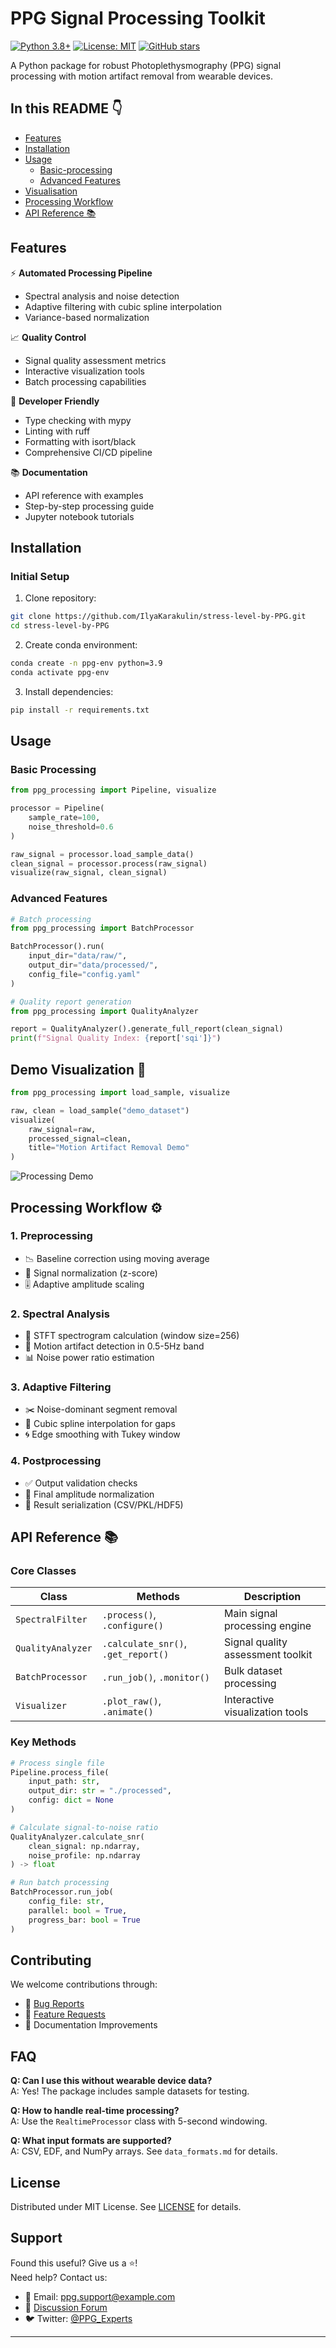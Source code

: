 
# PPG Signal Processing Toolkit

[![Python 3.8+](https://img.shields.io/badge/python-3.8+-blue.svg)](https://www.python.org/downloads/)
[![License: MIT](https://img.shields.io/badge/License-MIT-yellow.svg)](https://opensource.org/licenses/MIT)
[![GitHub stars](https://img.shields.io/github/stars/IlyaKarakulin/stress-level-by-PPG?style=social)](https://github.com/IlyaKarakulin/stress-level-by-PPG/stargazers)

A Python package for robust Photoplethysmography (PPG) signal processing with motion artifact removal from wearable devices.

## In this README :point_down:

- [Features](#features)
- [Installation](#initial-setup)
- [Usage](#usage)
  - [Basic-processing](#basic-processing)
  - [Advanced Features](#advanced-features)
- [Visualisation](#demo-visualization-)
- [Processing Workflow](#processing-workflow-️)
- [API Reference 📚](#api-reference-)


## Features

⚡ **Automated Processing Pipeline**
- Spectral analysis and noise detection
- Adaptive filtering with cubic spline interpolation
- Variance-based normalization

📈 **Quality Control**
- Signal quality assessment metrics
- Interactive visualization tools
- Batch processing capabilities

🔧 **Developer Friendly**
- Type checking with mypy
- Linting with ruff
- Formatting with isort/black
- Comprehensive CI/CD pipeline

📚 **Documentation**
- API reference with examples
- Step-by-step processing guide
- Jupyter notebook tutorials

## Installation

### Initial Setup

1. Clone repository:
```bash
git clone https://github.com/IlyaKarakulin/stress-level-by-PPG.git
cd stress-level-by-PPG
```

2. Create conda environment:
```bash
conda create -n ppg-env python=3.9
conda activate ppg-env
```

3. Install dependencies:
```bash
pip install -r requirements.txt
```

## Usage

### Basic Processing
```python
from ppg_processing import Pipeline, visualize

processor = Pipeline(
    sample_rate=100,
    noise_threshold=0.6
)

raw_signal = processor.load_sample_data()
clean_signal = processor.process(raw_signal)
visualize(raw_signal, clean_signal)
```

### Advanced Features
```python
# Batch processing
from ppg_processing import BatchProcessor

BatchProcessor().run(
    input_dir="data/raw/",
    output_dir="data/processed/",
    config_file="config.yaml"
)

# Quality report generation
from ppg_processing import QualityAnalyzer

report = QualityAnalyzer().generate_full_report(clean_signal)
print(f"Signal Quality Index: {report['sqi']}")
```

## Demo Visualization 🎨

```python
from ppg_processing import load_sample, visualize

raw, clean = load_sample("demo_dataset")
visualize(
    raw_signal=raw,
    processed_signal=clean,
    title="Motion Artifact Removal Demo"
)
```

![Processing Demo](docs/demo_visualization.png)

## Processing Workflow ⚙️

### 1. Preprocessing
- 📉 Baseline correction using moving average
- 🔢 Signal normalization (z-score)
- 🎚️ Adaptive amplitude scaling

### 2. Spectral Analysis
- 🌌 STFT spectrogram calculation (window size=256)
- 🎯 Motion artifact detection in 0.5-5Hz band
- 📊 Noise power ratio estimation

### 3. Adaptive Filtering
- ✂️ Noise-dominant segment removal
- 🧩 Cubic spline interpolation for gaps
- 🌀 Edge smoothing with Tukey window

### 4. Postprocessing
- ✅ Output validation checks
- 📏 Final amplitude normalization
- 💾 Result serialization (CSV/PKL/HDF5)

## API Reference 📚

### Core Classes

| Class               | Methods                          | Description                          |
|---------------------|----------------------------------|--------------------------------------|
| `SpectralFilter`    | `.process()`, `.configure()`     | Main signal processing engine        |
| `QualityAnalyzer`   | `.calculate_snr()`, `.get_report()` | Signal quality assessment toolkit  |
| `BatchProcessor`    | `.run_job()`, `.monitor()`        | Bulk dataset processing              |
| `Visualizer`        | `.plot_raw()`, `.animate()`      | Interactive visualization tools      |

### Key Methods

```python
# Process single file
Pipeline.process_file(
    input_path: str,
    output_dir: str = "./processed",
    config: dict = None
)

# Calculate signal-to-noise ratio
QualityAnalyzer.calculate_snr(
    clean_signal: np.ndarray,
    noise_profile: np.ndarray
) -> float

# Run batch processing
BatchProcessor.run_job(
    config_file: str,
    parallel: bool = True,
    progress_bar: bool = True
)
```


## Contributing

We welcome contributions through:
- 🐛 [Bug Reports](https://github.com/IlyaKarakulin/stress-level-by-PPG/issues/new?template=bug_report.md)
- 🚀 [Feature Requests](https://github.com/IlyaKarakulin/stress-level-by-PPG/issues/new?template=feature_request.md)
- 📖 Documentation Improvements


## FAQ

**Q: Can I use this without wearable device data?**  
A: Yes! The package includes sample datasets for testing.

**Q: How to handle real-time processing?**  
A: Use the `RealtimeProcessor` class with 5-second windowing.

**Q: What input formats are supported?**  
A: CSV, EDF, and NumPy arrays. See `data_formats.md` for details.

## License

Distributed under MIT License. See [LICENSE](LICENSE) for details.

## Support

Found this useful? Give us a ⭐!  
Need help? Contact us:

- 📧 Email: [ppg.support@example.com](mailto:ppg.support@example.com)
- 💬 [Discussion Forum](https://github.com/IlyaKarakulin/stress-level-by-PPG/discussions)
- 🐦 Twitter: [@PPG_Experts](https://twitter.com/PPG_Experts)

---
